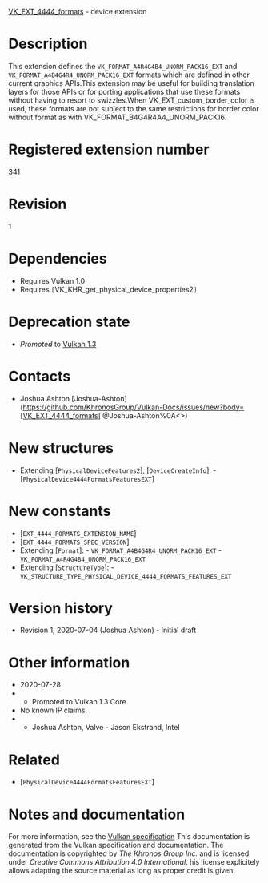 [VK_EXT_4444_formats](https://www.khronos.org/registry/vulkan/specs/1.3-extensions/man/html/VK_EXT_4444_formats.html) - device extension

# Description
This extension defines the `VK_FORMAT_A4R4G4B4_UNORM_PACK16_EXT` and
`VK_FORMAT_A4B4G4R4_UNORM_PACK16_EXT` formats which are defined in other
current graphics APIs.This extension may be useful for building translation layers for those APIs
or for porting applications that use these formats without having to resort
to swizzles.When VK_EXT_custom_border_color is used, these formats are not subject to
the same restrictions for border color without format as with
VK_FORMAT_B4G4R4A4_UNORM_PACK16.

# Registered extension number
341

# Revision
1

# Dependencies
- Requires Vulkan 1.0
- Requires `[`VK_KHR_get_physical_device_properties2`]`

# Deprecation state
- *Promoted* to [Vulkan 1.3](https://www.khronos.org/registry/vulkan/specs/1.3-extensions/html/vkspec.html#versions-1.3-promotions)

# Contacts
- Joshua Ashton [Joshua-Ashton](https://github.com/KhronosGroup/Vulkan-Docs/issues/new?body=[VK_EXT_4444_formats] @Joshua-Ashton%0A<<Here describe the issue or question you have about the VK_EXT_4444_formats extension>>)

# New structures
- Extending [`PhysicalDeviceFeatures2`], [`DeviceCreateInfo`]:  - [`PhysicalDevice4444FormatsFeaturesEXT`]

# New constants
- [`EXT_4444_FORMATS_EXTENSION_NAME`]
- [`EXT_4444_FORMATS_SPEC_VERSION`]
- Extending [`Format`]:  - `VK_FORMAT_A4B4G4R4_UNORM_PACK16_EXT`  - `VK_FORMAT_A4R4G4B4_UNORM_PACK16_EXT` 
- Extending [`StructureType`]:  - `VK_STRUCTURE_TYPE_PHYSICAL_DEVICE_4444_FORMATS_FEATURES_EXT`

# Version history
- Revision 1, 2020-07-04 (Joshua Ashton)  - Initial draft

# Other information
* 2020-07-28
*   - Promoted to Vulkan 1.3 Core 
* No known IP claims.
*   - Joshua Ashton, Valve  - Jason Ekstrand, Intel

# Related
- [`PhysicalDevice4444FormatsFeaturesEXT`]

# Notes and documentation
For more information, see the [Vulkan specification](https://www.khronos.org/registry/vulkan/specs/1.3-extensions/html/vkspec.html)
This documentation is generated from the Vulkan specification and documentation.
The documentation is copyrighted by *The Khronos Group Inc.* and is licensed under *Creative Commons Attribution 4.0 International*.
his license explicitely allows adapting the source material as long as proper credit is given.
        